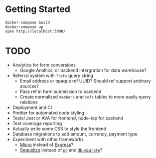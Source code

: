 # Getting Started

```
docker-compose build
docker-compose up
open http://localhost:3000/
```

# TODO

- Analytics for form conversions
  - Google Analtics, or backend intergration for data warehouse?
- Referral system with `?ref=` query string
  - Email address or opaque ref UUID? Should ref support arbitrary sources?
  - Pass ref in form submission to backend
  - Create normalized `members` and `refs` tables to more easily query relations
- Deployment and CI
- Prettier for automated code styling
- Tests! Jest or AVA for frontend, node-tap for backend
- Test coverage reporting
- Actually write some CSS to style the frontend
- Database migrations to add amount, currency, payment type
- Experiment with other frameworks
  - [Micro](https://github.com/zeit/micro) instead of [Express](https://expressjs.com/)?
  - [Sequelize](http://docs.sequelizejs.com/) instead of [`pg`](https://www.npmjs.com/package/pg) and [`db-migrate`](https://www.npmjs.com/package/db-migrate)?
